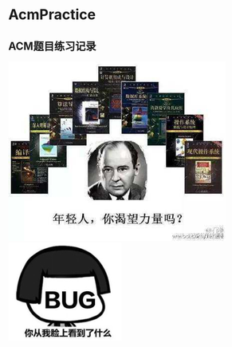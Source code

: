 # AcmPractice
## ACM题目练习记录
<img src="https://github.com/PuZhiweizuishuai/AcmPractice/blob/master/v2-a4b7e87f20408dedd7790139dc771f29_r.jpg" />
<img src="https://github.com/PuZhiweizuishuai/AcmPractice/blob/master/v2-f6d9c66df6d2de46d8c5b9def3a3cd6c_r.jpg" />

